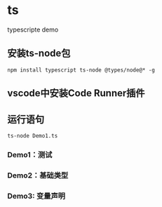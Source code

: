 <!--
 * @Description: 
 * @Author: your name
 * @Date: 2023-03-27 18:03:03
 * @LastEditors: your name
 * @LastEditTime: 2023-03-27 18:07:35
-->
# ts
typescripte demo

## 安装ts-node包
`npm install typescript ts-node @types/node@* -g`

## vscode中安装Code Runner插件

## 运行语句
`ts-node Demo1.ts`

### Demo1：测试
### Demo2：基础类型
### Demo3: 变量声明